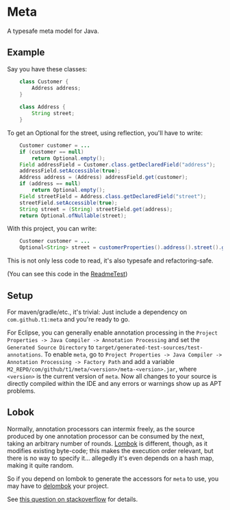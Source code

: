 # Meta

A typesafe meta model for Java.

## Example

Say you have these classes:

```Java
    class Customer {
        Address address;
    }
    
    class Address {
        String street;
    }
```

To get an Optional for the street, using reflection, you'll have to write:

```java
    Customer customer = ...
    if (customer == null)
        return Optional.empty();
    Field addressField = Customer.class.getDeclaredField("address");
    addressField.setAccessible(true);
    Address address = (Address) addressField.get(customer);
    if (address == null)
        return Optional.empty();
    Field streetField = Address.class.getDeclaredField("street");
    streetField.setAccessible(true);
    String street = (String) streetField.get(address);
    return Optional.ofNullable(street);
```

With this project, you can write:

```java
    Customer customer = ...
    Optional<String> street = customerProperties().address().street().get(customer);
```

This is not only less code to read, it's also typesafe and refactoring-safe.

(You can see this code in the [ReadmeTest](src/test/java/com/github/t1/meta/test/ReadmeTest.java))

## Setup

For maven/gradle/etc., it's trivial: Just include a dependency on `com.github.t1:meta` and you're ready to go. 

For Eclipse, you can generally enable annotation processing in the `Project Properties -> Java Compiler -> Annotation Processing`
and set the `Generated Source Directory` to `target/generated-test-sources/test-annotations`. To enable `meta`, go to
`Project Properties -> Java Compiler -> Annotation Processing -> Factory Path` and add a variable
`M2_REPO/com/github/t1/meta/<version>/meta-<version>.jar`, where `<version>` is the current version of `meta`.
Now all changes to your source is directly compiled within the IDE and any errors or warnings show up as
APT problems.

## Lobok

Normally, annotation processors can intermix freely, as the source produced by one annotation processor
can be consumed by the next, taking an arbitrary number of rounds. [Lombok](http://projectlombok.org) is
different, though, as it modifies existing byte-code; this makes the execution order relevant, but there is
no way to specify it... allegedly it's even depends on a hash map, making it quite random.

So if you depend on lombok to generate the accessors for `meta` to use, you may have to
[delombok](https://projectlombok.org/features/delombok.html) your project.

See [this question on stackoverflow](http://stackoverflow.com/questions/29193806/specifying-order-of-annotation-processors) for details.


